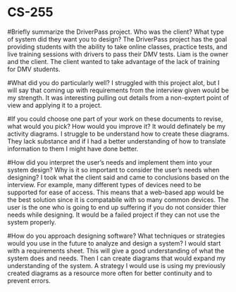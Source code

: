 # CS-255

#Briefly summarize the DriverPass project. Who was the client? What type of system did they want you to design?
The DriverPass project has the goal providing students with the ability to take online classes, practice tests, and live training sessions with drivers to pass their DMV tests. Liam is the owner and the client. The client wanted to take advantage of the lack of training for DMV students. 

#What did you do particularly well?
I struggled with this project alot, but I will say that coming up with requirements from the interview given would be my strength. It was interesting pulling out details from a non-exptert point of view and applying it to a project.

#If you could choose one part of your work on these documents to revise, what would you pick? How would you improve it?
It would definately be my activity diagrams. I struggle to be understand how to create these diagrams. They lack substance and if I had a better understanding of how to translate information to them I might have done better.

#How did you interpret the user’s needs and implement them into your system design? Why is it so important to consider the user’s needs when designing?
I took what the client said and came to conclusions based on the interview. For example, many different types of devices need to be supported for ease of access. This means that a web-based app would be the best solution since it is compatabile with so many common devices. The user is the one who is going to end up suffering if you do not consider thier needs while designing. It would be a failed project if they can not use the system properly.

#How do you approach designing software? What techniques or strategies would you use in the future to analyze and design a system?
I would start with a requirements sheet. This will give a good understanding of what the system does and needs. Then I can create diagrams that would expand my understanding of the system. A strategy I would use is using my previously created diagrams as a resource more often for better continuity and to prevent errors.
